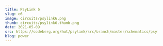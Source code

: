 ```yaml
---
title: PsyLink 6
slug: c6
image: circuits/psylink6.png
thumb: circuits/psylink6.thumb.png
date: 2021-05-09
src: https://codeberg.org/hut/psylink/src/branch/master/schematics/psylink6.sch
blog: power
---
```

